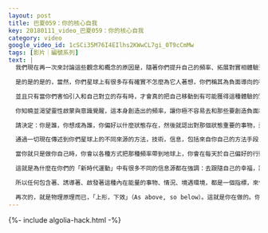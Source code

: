 ```yaml
---
layout: post
title: 巴夏059：你的核心自我
key: 20180111_video_巴夏059：你的核心自我
category: video
google_video_id: 1cSCi35M76I4EIlhs2KWwCL7gi_0T9cCmMw
tags: [影片｜編號系列]
text: |
  我們現在再一次來討論這些觀念和概念的原因是，隨著你們提升自己的頻率、拓展對實相體驗更多的可能性理解，你們就開放了造化（creation）的其它面向、其它存有、其它文明、其它意識形態的可能性。當你開放任何一個觀念，任何一個期望去與他們交流時，他們每一個都會，以最迎合這整個互動存在的方式來回應你。

  是的是的是的，當然，你們星球上有很多存有確實不怎麼為它人著想，你們稱其為負面導向的存有。然而，在與其它星際文明的存有接觸這一問題上，你不需要擔心這一點。因為但凡有能力和你們以這種方式交流的存有通常都已經在自己內在創造出那種頻率，只回應那些為所有一切考慮的個體的頻率。

  並且只有當你們害怕引入和自己對立的存有時，才會真的把自己移動到有可能獲得這種體驗的實相裡。雖然，再次地，這種可能性也很小。因為控制和征服他人的這類觀念，不是有助於創造與其它文明建立連接和橋樑的振頻種類。因為我們實際上每個人都分別在徹底不同的實相裡，完全不同的平行宇宙實相。即使那些代表佔有的振頻很容易和其它有佔有觀念傾向的文明以及有被佔有觀念傾向的文明共創實相，他們在他們的實相裡所想的事也和你現在想的事完全無關。

  你知曉並渴望靈性啟蒙與意識覺醒，這本身創造出的頻率，讓你極不容易去和那些要創造負面和佔有觀念的存有在同層次上振動。所以如果你把那些屬於其它實相的，與你無關的觀念放一邊，並且意識到你一直掌控著你在自己實相內的體驗，意識到我們是被邀請到這的，如果你要我們走，我們就會離開，就會消失，因為我們尊重你。那麼你就能輕鬆地理解清楚，一切你吸引來的事物都會幫助你拓展你的覺知，並帶來與這個觀念定義合拍重要的事物，而不會帶來那些不是同一種頻率的事物，你不能體驗到不對應你頻率的事物，反之亦然。所以，你超脫於恐懼的觀念越多，也就越不會創造那種與受益於你的恐懼的存有互動的機會，再次地，這就是簡單的物理原理，真的就僅此而已。

  請決定：你是誰，你想成為誰，你偏好以什麼狀態存在，然後就認出對那個狀態重要的事物，這是互為因果的。你不會體驗到不對應你頻率的一切。就這麼簡單。但如果你包含著懷疑的振頻，恐懼的振頻，你就會允許自己在實相裡體驗到這些事物。再次說就是這麼簡單一回事。但你們已經開始更多地覺知這些了。

  通過一切現在傳述到你們星球上的不同來源的方法，技術，信息，包括來自你自己的方法手段，你開始越來越認識到，你正在聯結到自己意識的不同面向，這些面向已經與其它存有相連結，當你越來越多地做回你的核心真實本質、天然的真我所是，那個核心真實本質、天然的真我的運行頻率，已經對應於你所說的你偏好在地球上擁有的實相，從定義上講也必然如此。

  當你就只是做你自己時，你會以各種方式把那種頻率帶到地球上，你會在每天於自己偏好的行動中，顯化那些觀念。因為你是物質實相存有，這不只需要思維，渴望，祈願，還需要與你的信念系統和諧一致的行動，行為。這樣，你就在創造一個回路（自成一體的運作系統）、完成一個回路，然後通過把這個回路接入地表，來把那種能量帶到地球上，並且讓這種能量創造性地以任何能夠對應你自己的方式流經你。

  這就是為什麼在你們的「新時代運動」中有很多不同的信息源都在強調：去跟隨自己的幸福，跟隨自己的激情，跟隨自己的興奮喜悅是這麼重要。現在你們的社會經常在談論這些說法了，但是很多人仍然沒真正的，從根本機制上弄明白為什麼這個這麼重要。這個會這麼重要是因為，你們身體的那種你們稱為「興奮喜悅，幸福，激情」的感覺自身，感受自身，振頻自身是你們身體對你的真實本質、核心天然真我的頻率的翻譯。

  所以任何包含著、誘導著、啟發著這種內在能量的事物、情況、境遇環境，都是一個指標，來告訴你：在這種情況下、這個時候、這個事物、這個彰顯此刻就是最和諧一致於、代表於你的真實天然核心的本質存在，並且那種實踐它的意願會完成那個回路，落實那個回路來讓一切對那個振頻重要的事物能在你的實相裡被顯化出來。

  再次的，就是物理原理而已，「上形，下效」（As above, so below）。這就是你在做的。你自己就是那些能量的導管。你自己就是接通你與你的「高級模板、非物質自我」和「物質實相」之間的那個鏈接和橋樑。那份能量以任何你所能的方式，每天都有所增加地穿透你的行為、思想、願望、感受、你整合了你的整個理念、概念、振頻、並將之落實、錨定、並顯化在你的物質實相中。
---
```


{%- include algolia-hack.html -%}
